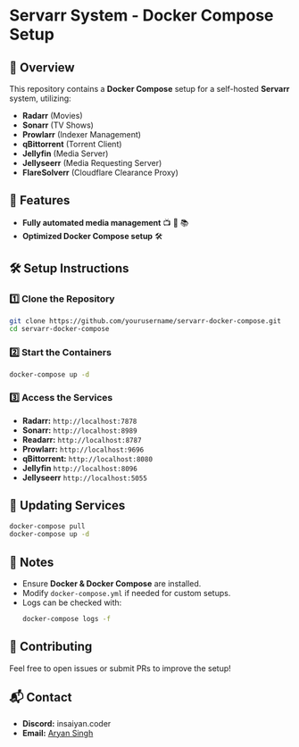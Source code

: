# Servarr System - Docker Compose Setup

## 📖 Overview
This repository contains a **Docker Compose** setup for a self-hosted **Servarr** system, utilizing:
- **Radarr** (Movies)
- **Sonarr** (TV Shows)
- **Prowlarr** (Indexer Management)
- **qBittorrent** (Torrent Client)
- **Jellyfin** (Media Server)
- **Jellyseerr** (Media Requesting Server)
- **FlareSolverr** (Cloudflare Clearance Proxy)

## 📌 Features
- **Fully automated media management** 📺 🎵 📚
- **Optimized Docker Compose setup** 🛠️

## 🛠️ Setup Instructions
### 1️⃣ Clone the Repository
```bash
git clone https://github.com/yourusername/servarr-docker-compose.git
cd servarr-docker-compose
```

### 2️⃣ Start the Containers
```bash
docker-compose up -d
```

### 3️⃣ Access the Services
- **Radarr:** `http://localhost:7878`
- **Sonarr:** `http://localhost:8989`
- **Readarr:** `http://localhost:8787`
- **Prowlarr:** `http://localhost:9696`
- **qBittorrent:** `http://localhost:8080`
- **Jellyfin** `http://localhost:8096`
- **Jellyseerr** `http://localhost:5055`

## 🔄 Updating Services
```bash
docker-compose pull
docker-compose up -d
```

## 📝 Notes
- Ensure **Docker & Docker Compose** are installed.
- Modify `docker-compose.yml` if needed for custom setups.
- Logs can be checked with:
  ```bash
  docker-compose logs -f
  ```

## 🤝 Contributing
Feel free to open issues or submit PRs to improve the setup!

## 📬 Contact
- **Discord:** insaiyan.coder
- **Email:** [Aryan Singh](mailto:aryan@totallyinsane.tech)

